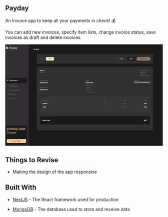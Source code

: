 ## Payday

An Invoice app to keep all your payments in check! 💰

You can add new invoices, specify item lists, change invoice status, save invoices as draft and delete invoices. 


![Screenshot](https://github.com/zahwah-codes/payday/blob/main/payday-screenshot.png)

## Things to Revise

* Making the design of the app responsive


## Built With

* [NextJS](https://nextjs.org/) - The React framework used for production

* [MongoDB](https://www.mongodb.com/) - The database used to store and receive data


